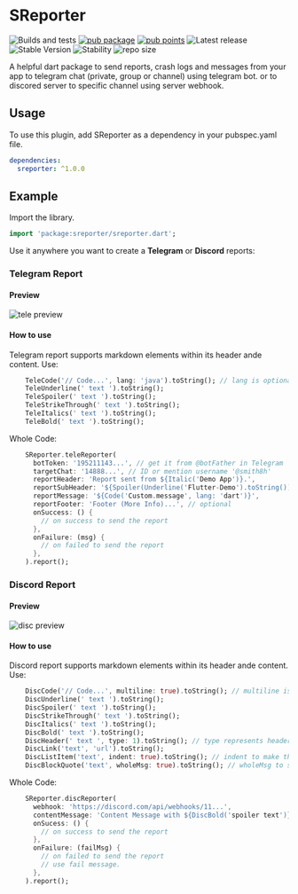 # SReporter

![Builds and tests](https://github.com/smith8h/sreporter-flutter/actions/workflows/build.yml/badge.svg)
[![pub package](https://img.shields.io/pub/v/sreporter.svg)](https://pub.dev/packages/sreporter)
[![pub points](https://img.shields.io/pub/points/sreporter?color=2E8B57&label=pub%20points)](https://pub.dev/packages/sreporter/score)
![Latest release](https://img.shields.io/github/v/release/smith8h/sreporter-flutter?include_prereleases&amp;label=latest%20release)
![Stable Version](https://img.shields.io/badge/stable_version-1.0.0-blue)
![Stability](https://img.shields.io/badge/stability-stable-green.svg)
![repo size](https://img.shields.io/github/repo-size/smith8h/sreporter-flutter)

A helpful dart package to send reports, crash logs and messages from your app to telegram chat (private, group or channel) using telegram bot. or to discored server to specific channel using server webhook.

## Usage

To use this plugin, add SReporter as a dependency in your pubspec.yaml file.

```yaml
dependencies:
  sreporter: ^1.0.0
```

## Example

Import the library.

```dart
import 'package:sreporter/sreporter.dart';
```

Use it anywhere you want to create a **Telegram** or **Discord** reports:

### Telegram Report

#### Preview

![tele preview](https://te.legra.ph/file/70af91d42fe29bc3e0da9.jpg)

#### How to use

Telegram report supports markdown elements within its header ande content.
Use:

```dart
    TeleCode('// Code...', lang: 'java').toString(); // lang is optional
    TeleUnderline(' text ').toString();
    TeleSpoiler(' text ').toString();
    TeleStrikeThrough(' text ').toString();
    TeleItalics(' text ').toString();
    TeleBold(' text ').toString();
```

Whole Code:

```dart
    SReporter.teleReporter(
      botToken: '195211143...', // get it from @botFather in Telegram
      targetChat: '14888...', // ID or mention username '@smith8h'
      reportHeader: 'Report sent from ${Italic('Demo App')}.',
      reportSubHeader: '${Spoiler(Underline('Flutter-Demo').toString())}', // optional
      reportMessage: '${Code('Custom.message', lang: 'dart')}',
      reportFooter: 'Footer (More Info)...', // optional
      onSuccess: () {
        // on success to send the report
      },
      onFailure: (msg) {
        // on failed to send the report
      },
    ).report();
```

### Discord Report

#### Preview

![disc preview](https://te.legra.ph/file/d54455d070b78a73be1a6.jpg)

#### How to use

Discord report supports markdown elements within its header ande content.
Use:

```dart
    DiscCode('// Code...', multiline: true).toString(); // multiline is false by default.
    DiscUnderline(' text ').toString();
    DiscSpoiler(' text ').toString();
    DiscStrikeThrough(' text ').toString();
    DiscItalics(' text ').toString();
    DiscBold(' text ').toString();
    DiscHeader(' text ', type: 1).toString(); // type represents header degree h1, h2, h3...
    DiscLink('text', 'url').toString();
    DiscListItem('text', indent: true).toString(); // indent to make the list item belongs to secondary list.
    DiscBlockQuote('text', wholeMsg: true).toString(); // wholeMsg to set the block qoute to single line or whole message.

```

Whole Code:

```dart
    SReporter.discReporter(
      webhook: 'https://discord.com/api/webhooks/11...',
      contentMessage: 'Content Message with ${DiscBold('spoiler text')}...',
      onSucess: () {
        // on success to send the report
      },
      onFailure: (failMsg) {
        // on failed to send the report
        // use fail message.
      },
    ).report();
```
